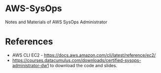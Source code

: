 # AWS-SysOps
Notes and Materials of AWS SysOps Administrator

# References
* AWS CLI EC2 - https://docs.aws.amazon.com/cli/latest/reference/ec2/
* https://courses.datacumulus.com/downloads/certified-sysops-administrator-dw1 to download the code and slides.
